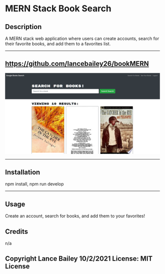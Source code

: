 # MERN Stack Book Search

## Description

A MERN stack web application where users can create accounts, search for their favorite books, and add them to a favorites list.
  
--- 

## https://github.com/lancebailey26/bookMERN

![Screenshot](./client/public/Screenshot.png)

--- 

## Installation

npm install, npm run develop

--- 

## Usage

Create an account, search for books, and add them to your favorites!

## Credits

n/a

## Copyright Lance Bailey 10/2/2021 License: MIT License